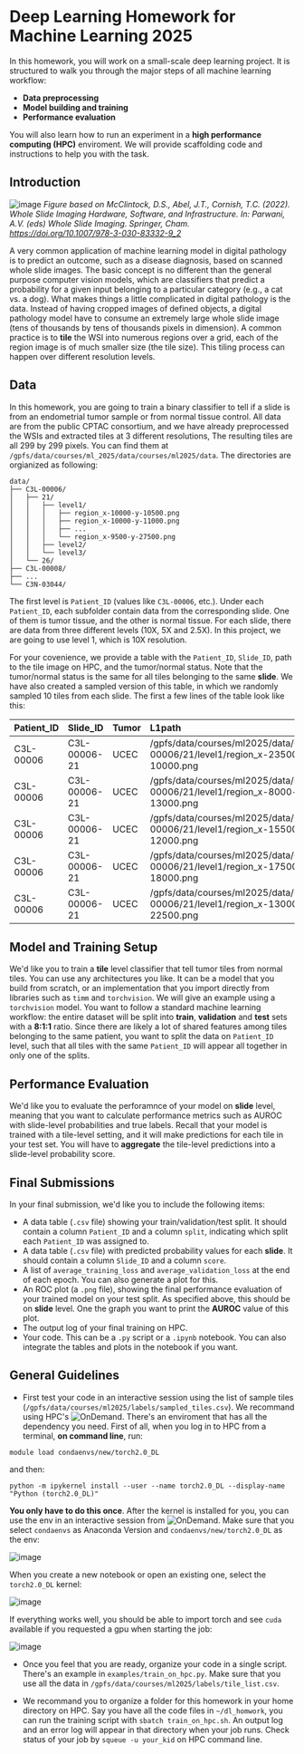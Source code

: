 # Deep Learning Homework for Machine Learning 2025

In this homework, you will work on a small-scale deep learning project. It is structured to walk you through the major steps of all machine learning workflow:
- **Data preprocessing**
- **Model building and training**
- **Performance evaluation**

You will also learn how to run an experiment in a **high performance computing (HPC)** enviroment.
We will provide scaffolding code and instructions to help you with the task.

## Introduction
![image](wsi_diagram.png)
*Figure based on McClintock, D.S., Abel, J.T., Cornish, T.C. (2022). Whole Slide Imaging Hardware, Software, and Infrastructure. In: Parwani, A.V. (eds) Whole Slide Imaging. Springer, Cham. https://doi.org/10.1007/978-3-030-83332-9_2*

A very common application of machine learning model in digital pathology is to predict an outcome, 
such as a disease diagnosis, based on scanned whole slide images. The basic concept is no different than the 
general purpose computer vision models, which are classifiers that predict a probability for a given input 
belonging to a particular category (e.g., a cat vs. a dog). What makes things a little complicated in 
digital pathology is the data. Instead of having cropped images of defined objects, a digital pathology model 
have to consume an extremely large whole slide image (tens of thousands by tens of thousands pixels in dimension). 
A common practice is to **tile** the WSI into numerous regions over a grid, each of the region image is of 
much smaller size (the tile size). This tiling process can happen over different resolution levels.

## Data
In this homework, you are going to train a binary classifier to tell if a slide is from an endometrial tumor sample 
or from normal tissue control. All data are from the public CPTAC consortium, and we have already preprocessed 
the WSIs and extracted tiles at 3 different resolutions, The resulting tiles are all 299 by 299 pixels. 
You can find them at `/gpfs/data/courses/ml_2025/data/courses/ml2025/data`. The directories are orgianized as following:
```
data/
├── C3L-00006/
│   ├── 21/
│   │   ├── level1/
│   │   │   ├── region_x-10000-y-10500.png
│   │   │   ├── region_x-10000-y-11000.png
│   │   │   ├── ...
│   │   │   └── region_x-9500-y-27500.png
│   │   ├── level2/
│   │   └── level3/
│   └── 26/
├── C3L-00008/
├── ...
└── C3N-03044/
```
The first level is `Patient_ID` (values like `C3L-00006`, etc.). Under each `Patient_ID`, each subfolder contain data 
from the corresponding slide. One of them is tumor tissue, and the other is normal tissue. For each slide, 
there are data from three different levels (10X, 5X and 2.5X). In this project, we are going to use level 1, 
which is 10X resolution.

For your covenience, we provide a table with the `Patient_ID`, `Slide_ID`, path to the tile image on HPC, 
and the tumor/normal status. Note that the tumor/normal status is the same for all tiles belonging to the 
same **slide**. We have also created a sampled version of this table, in which we randomly sampled 10 tiles from each slide.
The first a few lines of the table look like this:

| Patient_ID   | Slide_ID     | Tumor   | L1path                                                                        | tumor_code   | Tumor_Normal   |
|:-------------|:-------------|:--------|:------------------------------------------------------------------------------|:-------------|:---------------|
| C3L-00006    | C3L-00006-21 | UCEC    | /gpfs/data/courses/ml2025/data/C3L-00006/21/level1/region_x-23500-y-10000.png | UCEC         | tumor          |
| C3L-00006    | C3L-00006-21 | UCEC    | /gpfs/data/courses/ml2025/data/C3L-00006/21/level1/region_x-8000-y-13000.png  | UCEC         | tumor          |
| C3L-00006    | C3L-00006-21 | UCEC    | /gpfs/data/courses/ml2025/data/C3L-00006/21/level1/region_x-15500-y-12000.png | UCEC         | tumor          |
| C3L-00006    | C3L-00006-21 | UCEC    | /gpfs/data/courses/ml2025/data/C3L-00006/21/level1/region_x-17500-y-18000.png | UCEC         | tumor          |
| C3L-00006    | C3L-00006-21 | UCEC    | /gpfs/data/courses/ml2025/data/C3L-00006/21/level1/region_x-13000-y-22500.png | UCEC         | tumor          |

## Model and Training Setup
We'd like you to train a **tile** level classifier that tell tumor tiles from normal tiles. You can use any architectures you like.
It can be a model that you build from scratch, or an implementation that you import directly from libraries such as `timm` and `torchvision`.
We will give an example using a `torchvision` model.
You want to follow a standard machine learning workflow: the entire dataset will be split into **train**, **validation**
and **test** sets with a **8:1:1** ratio. Since there are likely a lot of shared features among tiles belonging to the same patient, you want to 
split the data on `Patient_ID` level, such that all tiles with the same `Patient_ID` will appear all together in only one 
of the splits. 

## Performance Evaluation
We'd like you to evaluate the perforamnce of your model on **slide** level, meaning that you want to calculate 
performance metrics such as AUROC with slide-level probabilities and true labels. Recall that your model is trained 
with a tile-level setting, and it will make predictions for each tile in your test set. You will have to 
**aggregate** the tile-level predictions into a slide-level probability score. 

## Final Submissions
In your final submission, we'd like you to include the following items:
- A data table (`.csv` file) showing your train/validation/test split. It should contain a column `Patient_ID` 
and a column `split`, indicating which split each `Patient_ID` was assigned to.
- A data table (`.csv` file) with predicted probability values for each **slide**. It should contain a column `Slide_ID`
and a column `score`.
- A list of `average_training_loss` and `average_validation_loss` at the end of each epoch. You can also generate a plot for this.
- An ROC plot (a `.png` file), showing the final performance evaluation of your trained model on your test split. 
As specified above, this should be on **slide** level. One the graph you want to print the **AUROC** value of this plot.
- The output log of your final training on HPC.
- Your code. This can be a `.py` script or a `.ipynb` notebook. You can also integrate the tables and plots in the 
notebook if you want.

## General Guidelines
- First test your code in an interactive session using the list of sample tiles (`/gpfs/data/courses/ml2025/labels/sampled_tiles.csv`). We recommand using HPC's ![OnDemand](https://ondemand.hpc.nyumc.org). There's an enviroment that has all the dependency you need. First of all, when you log in to HPC from a terminal, **on command line**, run:
```
module load condaenvs/new/torch2.0_DL
```
and then:
```
python -m ipykernel install --user --name torch2.0_DL --display-name "Python (torch2.0_DL)"
```
**You only have to do this once**. After the kernel is installed for you, you can use the env in an interactive session from ![OnDemand](https://ondemand.hpc.nyumc.org). Make sure that you select `condaenvs` as Anaconda Version and `condaenvs/new/torch2.0_DL` as the env:

![image](ondemand.png)

When you create a new notebook or open an existing one, select the `torch2.0_DL` kernel:

![image](kernel.png)

If everything works well, you should be able to import torch and see `cuda` available if you requested a gpu when starting the job:

![image](cuda.png)

- Once you feel that you are ready, organize your code in a single script. There's an example in `examples/train_on_hpc.py`. Make sure that you use all the data in `/gpfs/data/courses/ml2025/labels/tile_list.csv`.

- We recommand you to organize a folder for this homework in your home directory on HPC. Say you have all the code files in `~/dl_homwork`, you can run the training script with `sbatch train_on_hpc.sh`. An output log and an error log will appear in that directory when your job runs. Check status of your job by `squeue -u your_kid` on HPC command line.


